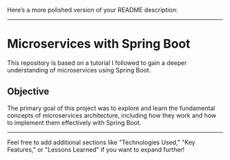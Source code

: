 Here’s a more polished version of your README description:  

---

# Microservices with Spring Boot  

This repository is based on a tutorial I followed to gain a deeper understanding of microservices using Spring Boot.  

## Objective  
The primary goal of this project was to explore and learn the fundamental concepts of microservices architecture, including how they work and how to implement them effectively with Spring Boot.  

---

Feel free to add additional sections like "Technologies Used," "Key Features," or "Lessons Learned" if you want to expand further!

